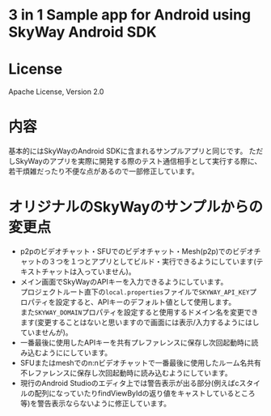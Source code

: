 # 3 in 1 Sample app for Android using SkyWay Android SDK

# License
  Apache License, Version 2.0

# 内容

基本的にはSkyWayのAndroid SDKに含まれるサンプルアプリと同じです。
ただしSkyWayのアプリを実際に開発する際のテスト通信相手として実行する際に、若干煩雑だったり不便な点があるので一部修正しています。

# オリジナルのSkyWayのサンプルからの変更点

* p2pのビデオチャット・SFUでのビデオチャット・Mesh(p2p)でのビデオチャットの３つを１つとアプリとしてビルド・実行できるようにしています(テキストチャットは入っていません)。
* メイン画面でSkyWayのAPIキーを入力できるようにしています。   
プロジェクトルート直下の`local.properties`ファイルで`SKYWAY_API_KEY`プロパティを設定すると、APIキーのデフォルト値として使用します。   
    また`SKYWAY_DOMAIN`プロパティを設定すると使用するドメイン名を変更できます(変更することはないと思いますので画面には表示/入力するようにはしていませんが)。
* 一番最後に使用したAPIキーを共有プレファレンスに保存し次回起動時に読み込むようににしています。
* SFUまたはmeshでのn:nビデオチャットで一番最後に使用したルーム名共有不レファレンスに保存し次回起動時に読み込むようにしています。
* 現行のAndroid Studioのエディタ上では警告表示が出る部分(例えばcスタイルの配列になっていたりfindViewByIdの返り値をキャストしているところ等)を警告表示ならないように修正しています。
